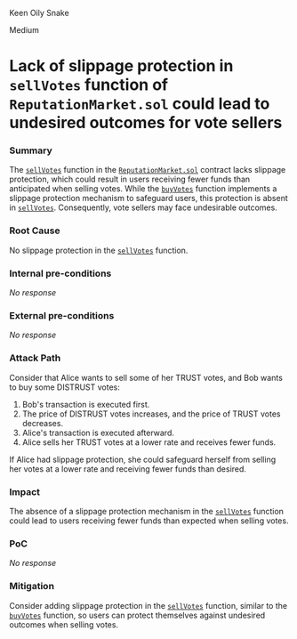 Keen Oily Snake

Medium

# Lack of slippage protection in `sellVotes` function of `ReputationMarket.sol` could lead to undesired outcomes for vote sellers

### Summary

The [`sellVotes`](https://github.com/sherlock-audit/2024-11-ethos-network-ii/blob/main/ethos/packages/contracts/contracts/ReputationMarket.sol#L495-L534) function in the [`ReputationMarket.sol`](https://github.com/sherlock-audit/2024-11-ethos-network-ii/blob/main/ethos/packages/contracts/contracts/ReputationMarket.sol) contract lacks slippage protection, which could result in users receiving fewer funds than anticipated when selling votes. While the [`buyVotes`](https://github.com/sherlock-audit/2024-11-ethos-network-ii/blob/main/ethos/packages/contracts/contracts/ReputationMarket.sol#L442-L493) function implements a slippage protection mechanism to safeguard users, this protection is absent in [`sellVotes`](https://github.com/sherlock-audit/2024-11-ethos-network-ii/blob/main/ethos/packages/contracts/contracts/ReputationMarket.sol#L495-L534). Consequently, vote sellers may face undesirable outcomes.

### Root Cause

No slippage protection in the [`sellVotes`](https://github.com/sherlock-audit/2024-11-ethos-network-ii/blob/main/ethos/packages/contracts/contracts/ReputationMarket.sol#L495-L534) function.

### Internal pre-conditions

_No response_

### External pre-conditions

_No response_

### Attack Path

Consider that Alice wants to sell some of her TRUST votes, and Bob wants to buy some DISTRUST votes:

1. Bob's transaction is executed first.
2. The price of DISTRUST votes increases, and the price of TRUST votes decreases.
3. Alice's transaction is executed afterward.
4. Alice sells her TRUST votes at a lower rate and receives fewer funds.

If Alice had slippage protection, she could safeguard herself from selling her votes at a lower rate and receiving fewer funds than desired.

### Impact

The absence of a slippage protection mechanism in the [`sellVotes`](https://github.com/sherlock-audit/2024-11-ethos-network-ii/blob/main/ethos/packages/contracts/contracts/ReputationMarket.sol#L495-L534) function could lead to users receiving fewer funds than expected when selling votes.

### PoC

_No response_

### Mitigation

Consider adding slippage protection in the [`sellVotes`](https://github.com/sherlock-audit/2024-11-ethos-network-ii/blob/main/ethos/packages/contracts/contracts/ReputationMarket.sol#L495-L534) function, similar to the [`buyVotes`](https://github.com/sherlock-audit/2024-11-ethos-network-ii/blob/main/ethos/packages/contracts/contracts/ReputationMarket.sol#L442-L493) function, so users can protect themselves against undesired outcomes when selling votes.